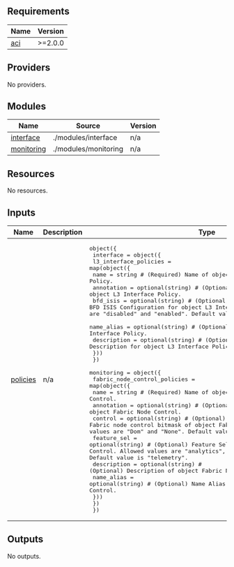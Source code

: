 <!-- BEGIN_TF_DOCS -->
## Requirements

| Name | Version |
|------|---------|
| <a name="requirement_aci"></a> [aci](#requirement\_aci) | >=2.0.0 |

## Providers

No providers.

## Modules

| Name | Source | Version |
|------|--------|---------|
| <a name="module_interface"></a> [interface](#module\_interface) | ./modules/interface | n/a |
| <a name="module_monitoring"></a> [monitoring](#module\_monitoring) | ./modules/monitoring | n/a |

## Resources

No resources.

## Inputs

| Name | Description | Type | Default | Required |
|------|-------------|------|---------|:--------:|
| <a name="input_policies"></a> [policies](#input\_policies) | n/a | <pre>object({<br>    interface = object({<br>      l3_interface_policies = map(object({<br>        name        = string # (Required) Name of object L3 Interface Policy.<br>        annotation  = optional(string) # (Optional) Annotation for object L3 Interface Policy.<br>        bfd_isis    = optional(string) # (Optional) BFD ISIS Configuration for object L3 Interface Policy. Allowed values are "disabled" and "enabled". Default value is "disabled".<br>        name_alias  = optional(string) # (Optional) Name alias for object L3 Interface Policy.<br>        description = optional(string) # (Optional) Description for object L3 Interface Policy.<br>      }))<br>    })<br>    monitoring = object({<br>      fabric_node_control_policies = map(object({<br>        name        = string # (Required) Name of object Fabric Node Control.<br>        annotation  = optional(string) # (Optional) Annotation of object Fabric Node Control.<br>        control     = optional(string) # (Optional) Fabric node control bitmask of object Fabric Node Control. Allowed values are "Dom" and "None". Default value is "None".<br>        feature_sel = optional(string) # (Optional) Feature Selection of object Fabric Node Control. Allowed values are "analytics", "netflow" and "telemetry". Default value is "telemetry".<br>        description = optional(string) # (Optional) Description of object Fabric Node Control.<br>        name_alias  = optional(string) # (Optional) Name Alias of object Fabric Node Control.<br>      }))<br>    })<br>  })</pre> | n/a | yes |

## Outputs

No outputs.
<!-- END_TF_DOCS -->